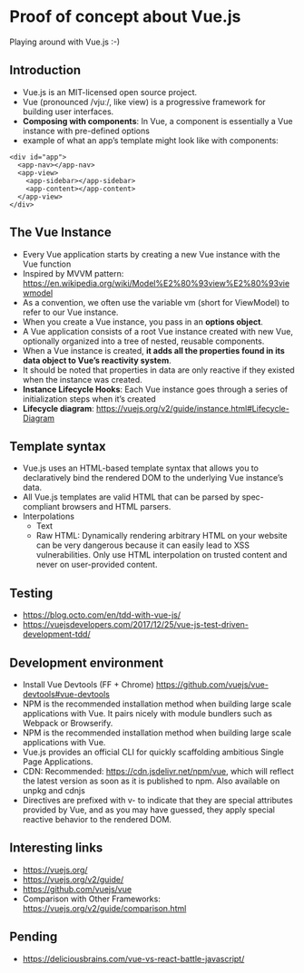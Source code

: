 # Proof of concept about Vue.js
Playing around with Vue.js :-)

## Introduction
* Vue.js is an MIT-licensed open source project.
* Vue (pronounced /vjuː/, like view) is a progressive framework for building user interfaces.
* **Composing with components**: In Vue, a component is essentially a Vue instance with pre-defined options
* example of what an app’s template might look like with components:
```
<div id="app">
  <app-nav></app-nav>
  <app-view>
    <app-sidebar></app-sidebar>
    <app-content></app-content>
  </app-view>
</div>
```

## The Vue Instance
* Every Vue application starts by creating a new Vue instance with the Vue function
* Inspired by MVVM pattern: https://en.wikipedia.org/wiki/Model%E2%80%93view%E2%80%93viewmodel
* As a convention, we often use the variable vm (short for ViewModel) to refer to our Vue instance.
* When you create a Vue instance, you pass in an **options object**.
* A Vue application consists of a root Vue instance created with new Vue, optionally organized into a tree of nested, reusable components.
* When a Vue instance is created, **it adds all the properties found in its data object to Vue’s reactivity system**.
* It should be noted that properties in data are only reactive if they existed when the instance was created.
* **Instance Lifecycle Hooks**: Each Vue instance goes through a series of initialization steps when it’s created
* **Lifecycle diagram**: https://vuejs.org/v2/guide/instance.html#Lifecycle-Diagram


## Template syntax
* Vue.js uses an HTML-based template syntax that allows you to declaratively bind the rendered DOM to the underlying Vue instance’s data.
* All Vue.js templates are valid HTML that can be parsed by spec-compliant browsers and HTML parsers.
* Interpolations
    * Text
    * Raw HTML: Dynamically rendering arbitrary HTML on your website can be very dangerous because it can easily lead to XSS vulnerabilities. Only use HTML interpolation on trusted content and never on user-provided content.


## Testing
* https://blog.octo.com/en/tdd-with-vue-js/
* https://vuejsdevelopers.com/2017/12/25/vue-js-test-driven-development-tdd/


## Development environment
* Install Vue Devtools (FF + Chrome) https://github.com/vuejs/vue-devtools#vue-devtools
* NPM is the recommended installation method when building large scale applications with Vue. It pairs nicely with module bundlers such as Webpack or Browserify.
* NPM is the recommended installation method when building large scale applications with Vue.
* Vue.js provides an official CLI for quickly scaffolding ambitious Single Page Applications.
* CDN: Recommended: https://cdn.jsdelivr.net/npm/vue, which will reflect the latest version as soon as it is published to npm. Also available on unpkg and cdnjs
* Directives are prefixed with v- to indicate that they are special attributes provided by Vue, and as you may have guessed, they apply special reactive behavior to the rendered DOM.


## Interesting links
* https://vuejs.org/
* https://vuejs.org/v2/guide/
* https://github.com/vuejs/vue
* Comparison with Other Frameworks: https://vuejs.org/v2/guide/comparison.html


## Pending
* https://deliciousbrains.com/vue-vs-react-battle-javascript/
